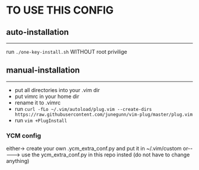 # TO USE THIS CONFIG

## auto-installation
---
run `./one-key-install.sh` WITHOUT root privilige

## manual-installation
---

* put all directories into your .vim dir 
* put vimrc in your home dir
* rename it to .vimrc
* run `curl -fLo ~/.vim/autoload/plug.vim --create-dirs https://raw.githubusercontent.com/junegunn/vim-plug/master/plug.vim`
* run `vim +PlugInstall`

### YCM config

either-> create your own .ycm\_extra\_conf.py and put it in ~/.vim/custom
or-----> use the ycm\_extra\_conf.py in this repo insted (do not have to change anything)


